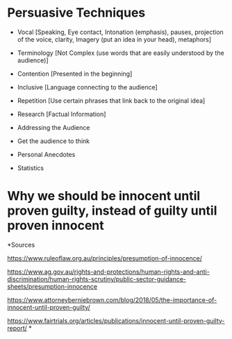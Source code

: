 # Persuasive Techniques

- Vocal [Speaking, Eye contact, Intonation (emphasis), pauses, projection of the voice, clarity, Imagery (put an idea in your head), metaphors]
- Terminology [Not Complex (use words that are easily understood by the audience)]
- Contention [Presented in the beginning]
- Inclusive [Language connecting to the audience]
- Repetition [Use certain phrases that link back to the original idea]
- Research [Factual Information]

- Addressing the Audience
- Get the audience to think
- Personal Anecdotes
- Statistics

# Why we should be innocent until proven guilty, instead of guilty until proven innocent

*Sources

https://www.ruleoflaw.org.au/principles/presumption-of-innocence/

https://www.ag.gov.au/rights-and-protections/human-rights-and-anti-discrimination/human-rights-scrutiny/public-sector-guidance-sheets/presumption-innocence

https://www.attorneyberniebrown.com/blog/2018/05/the-importance-of-innocent-until-proven-guilty/

https://www.fairtrials.org/articles/publications/innocent-until-proven-guilty-report/
*